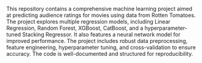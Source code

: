 This repository contains a comprehensive machine learning project aimed at predicting audience ratings for movies using data from Rotten Tomatoes. The project explores multiple regression models, including Linear Regression, Random Forest, XGBoost, CatBoost, and a hyperparameter-tuned Stacking Regressor. It also features a neural network model for improved performance. The project includes robust data preprocessing, feature engineering, hyperparameter tuning, and cross-validation to ensure accuracy. The code is well-documented and structured for reproducibility.
